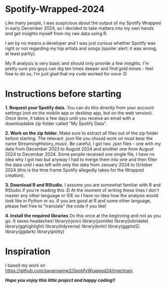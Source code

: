 # Spotify-Wrapped-2024
Like many people, I was suspicious about the output of my Spotify Wrapped in early December 2024, so I decided to take matters into my own hands and get insights myself from my raw data using R.

I am by no means a developer and I was just curious whether Spotify was right or not regarding my top artists and songs (spoiler alert: it was wrong, at least partly).

My R analysis is very basic and should only provide a few insights. I'm pretty sure you guys can dig ten times deeper and find gold mines - feel free to do so, I'm just glad that my code worked for once :D


# Instructions before starting
**1. Request your Spotify data.** You can do this directly from your account settings (not on the mobile app or desktop app, but on the web version). Once done, it takes a few days until you receive an email with a downloadable zip folder called "My Spotify Data".

**2. Work on the zip folder.** Make sure to extract all files out of the zip folder before starting. The relevant .json file you should work on must bear the name StreamingHistory_music. Be careful, I got two .json files - one with my data from December 2023 to August 2024 and another one from August 2024 to December 2024. Some people received one single file, I have no idea why I got two but anyway I had to merge them into one and then filter the data until I was left with only the data from January 2024 to October 2024 (this is the time frame Spotify allegedly takes for the Wrapped creation). 

**3. Download R and RStudio.** I assume you are somewhat familiar with R and RStudio if you're reading this :D At the moment of writing these lines I don't master any other language or IDE so I have no idea how the analysis would look like in Python or so. If you are good at R and some other language, please feel free to "translate" the code if you like!

**4. Install the required libraries** Do this once at the beginning and not as you go. It saves headaches!
library(rjson)
library(jsonlite)
library(lubridate)
library(gghighlight)
library(tidyverse)
library(knitr)
library(ggplot2)
library(ggdark)
library(plotly)

# Inspiration
I based my work on https://github.com/savannamw2/SpotifyWrapped24/tree/main

**_Hope you enjoy this little project and happy coding!!_**

